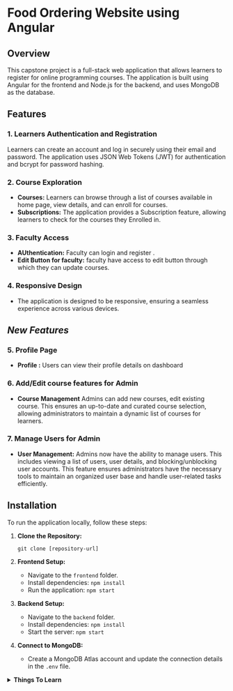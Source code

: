 # Food Ordering Website using Angular

## Overview

This capstone project is a full-stack web application that allows learners to register for  online programming courses. The application is built using Angular for the frontend and Node.js for the backend, and uses MongoDB as the database. 

## Features

### 1. Learners Authentication and Registration

Learners can create an account and log in securely using their email and password. The application uses JSON Web Tokens (JWT) for authentication and bcrypt for password hashing.

### 2. Course Exploration

- **Courses:** Learners can browse through a list of courses available in home page, view details, and can enroll for courses.
- **Subscriptions:** The application provides a Subscription feature, allowing learners to check for the courses they Enrolled in.


### 3. Faculty Access

- **AUthentication:**  Faculty can login  and register .
- **Edit Button for faculty:** faculty have access to edit button through which they can update courses.


### 4. Responsive Design

- The application is designed to be responsive, ensuring a seamless experience across various devices.

## _New Features_
### 5. Profile Page

- **Profile :** Users can view their profile details on dashboard


### 6. Add/Edit course features for Admin
- **Course Management** Admins can add new courses, edit existing course. This ensures an up-to-date and curated course selection, allowing administrators to maintain a dynamic list of courses for learners.

### 7. Manage Users for Admin

- **User Management:** Admins now have the ability to manage users. This includes viewing a list of users,  user details, and blocking/unblocking user accounts. This feature ensures administrators have the necessary tools to maintain an organized user base and handle user-related tasks efficiently.

## Installation

To run the application locally, follow these steps:

1. **Clone the Repository:**
   ```
   git clone [repository-url]
   ```

2. **Frontend Setup:**
   - Navigate to the `frontend` folder.
   - Install dependencies: `npm install`
   - Run the application: `npm start`

3. **Backend Setup:**
   - Navigate to the `backend` folder.
   - Install dependencies: `npm install`
   - Start the server: `npm start`

4. **Connect to MongoDB:**
   - Create a MongoDB Atlas account and update the connection details in the `.env` file.

<details>
<summary><strong>Things To Learn</strong></summary>

- **Observables and RxJS:**
   - Use of Observables and the RxJS library for handling asynchronous operations and events.

- **BehaviorSubject:**
   - Use BehaviorSubject to create observable data streams that retain the latest value.

- **Interceptors:**
   - HTTP interceptors to intercept and modify HTTP requests and responses globally.

- **JWT (JSON Web Tokens):**
   - Understand the concept of JWT and how it is used for secure user authentication in web applications.

- **AuthGuard:**
   - Implement an Angular route guard to control access to certain routes based on user authentication status.

</details>
